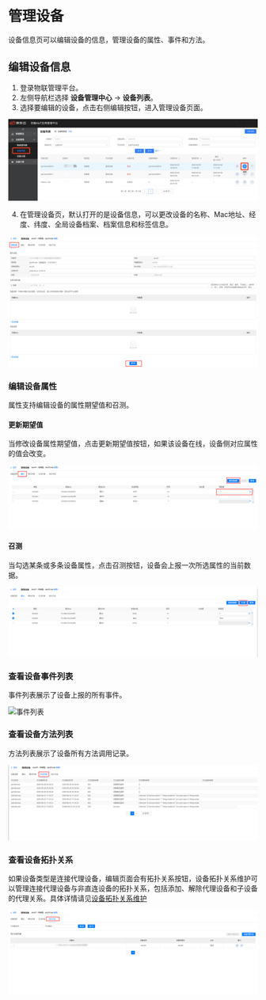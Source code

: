 # 管理设备

设备信息页可以编辑设备的信息，管理设备的属性、事件和方法。

## 编辑设备信息

1. 登录物联管理平台。
2. 左侧导航栏选择 **设备管理中心** -> **设备列表**。
3. 选择要编辑的设备，点击右侧编辑按钮，进入管理设备页面。

![编辑设备](../../../../../image/IoT/AIoT-CV/Operation-Guide/Device-Manager/Device-Info/Edit-Device-Button.png)

4. 在管理设备页，默认打开的是设备信息，可以更改设备的名称、Mac地址、经度、纬度、全局设备档案、档案信息和标签信息。

![管理设备](../../../../../image/IoT/AIoT-CV/Operation-Guide/Device-Manager/Device-Info/Edit-Device.png)

### 编辑设备属性

属性支持编辑设备的属性期望值和召测。

#### 更新期望值

当修改设备属性期望值，点击更新期望值按钮，如果该设备在线，设备侧对应属性的值会改变。

![编辑设备属性](../../../../../image/IoT/AIoT-CV/Operation-Guide/Device-Manager/Device-Info/Edit-Device-Property.png)

#### 召测
当勾选某条或多条设备属性，点击召测按钮，设备会上报一次所选属性的当前数据。

![编辑设备属性](../../../../../image/IoT/AIoT-CV/Operation-Guide/Device-Manager/Device-Info/Edit-Device-Property-Call-Test.png)

### 查看设备事件列表

事件列表展示了设备上报的所有事件。

![事件列表](../../../../../image/IoT/AIoT-CV/Operation-Guide/Device-Manager/Device-Info/Device-Events-List.png)

### 查看设备方法列表

方法列表展示了设备所有方法调用记录。

![方法列表](../../../../../image/IoT/AIoT-CV/Operation-Guide/Device-Manager/Device-Info/Device-Functions-List.png)

### 查看设备拓扑关系

如果设备类型是连接代理设备，编辑页面会有拓扑关系按钮，设备拓扑关系维护可以管理连接代理设备与非直连设备的拓扑关系，包括添加、解除代理设备和子设备的代理关系。具体详情请见[设备拓扑关系维护](../../Best-Practices/Device-Gateway-Topo.md)

![方法列表](../../../../../image/IoT/AIoT-CV/Operation-Guide/Device-Manager/Device-Info/Device-Topo.png)